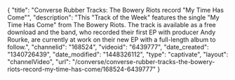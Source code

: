 {
    "title": "Converse Rubber Tracks: The Bowery Riots record \"My Time Has Come\"",
    "description": "This \"Track of the Week\" features the single \"My Time Has Come\" from The Bowery Riots. The track is available as a free download and the band, who recorded their first EP with producer Andy Rourke, are currently at work on their new EP with a full-length album to follow.",
    "channelid": "168524",
    "videoid": "6439777",
    "date_created": "1340726439",
    "date_modified": "1448326112",
    "type": "captivate",
    "layout": "channelVideo",
    "url": "\/converse\/converse-rubber-tracks-the-bowery-riots-record-my-time-has-come\/168524-6439777"
}
